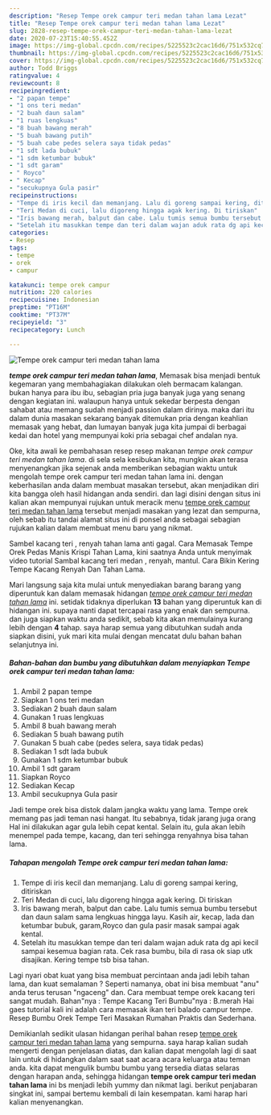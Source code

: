 ```yaml
---
description: "Resep Tempe orek campur teri medan tahan lama Lezat"
title: "Resep Tempe orek campur teri medan tahan lama Lezat"
slug: 2828-resep-tempe-orek-campur-teri-medan-tahan-lama-lezat
date: 2020-07-23T15:40:55.452Z
image: https://img-global.cpcdn.com/recipes/5225523c2cac16d6/751x532cq70/tempe-orek-campur-teri-medan-tahan-lama-foto-resep-utama.jpg
thumbnail: https://img-global.cpcdn.com/recipes/5225523c2cac16d6/751x532cq70/tempe-orek-campur-teri-medan-tahan-lama-foto-resep-utama.jpg
cover: https://img-global.cpcdn.com/recipes/5225523c2cac16d6/751x532cq70/tempe-orek-campur-teri-medan-tahan-lama-foto-resep-utama.jpg
author: Todd Briggs
ratingvalue: 4
reviewcount: 8
recipeingredient:
- "2 papan tempe"
- "1 ons teri medan"
- "2 buah daun salam"
- "1 ruas lengkuas"
- "8 buah bawang merah"
- "5 buah bawang putih"
- "5 buah cabe pedes selera saya tidak pedas"
- "1 sdt lada bubuk"
- "1 sdm ketumbar bubuk"
- "1 sdt garam"
- " Royco"
- " Kecap"
- "secukupnya Gula pasir"
recipeinstructions:
- "Tempe di iris kecil dan memanjang. Lalu di goreng sampai kering, ditiriskan"
- "Teri Medan di cuci, lalu digoreng hingga agak kering. Di tiriskan"
- "Iris bawang merah, balput dan cabe. Lalu tumis semua bumbu tersebut dan daun salam sama lengkuas hingga layu. Kasih air, kecap, lada dan ketumbar bubuk, garam,Royco dan gula pasir masak sampai agak kental."
- "Setelah itu masukkan tempe dan teri dalam wajan aduk rata dg api kecil sampai kesemua bagian rata. Cek rasa bumbu, bila di rasa ok siap utk disajikan. Kering tempe tsb bisa tahan."
categories:
- Resep
tags:
- tempe
- orek
- campur

katakunci: tempe orek campur 
nutrition: 220 calories
recipecuisine: Indonesian
preptime: "PT16M"
cooktime: "PT37M"
recipeyield: "3"
recipecategory: Lunch

---
```



![Tempe orek campur teri medan tahan lama](https://img-global.cpcdn.com/recipes/5225523c2cac16d6/751x532cq70/tempe-orek-campur-teri-medan-tahan-lama-foto-resep-utama.jpg)

<b><i>tempe orek campur teri medan tahan lama</i></b>, Memasak bisa menjadi bentuk kegemaran yang membahagiakan dilakukan oleh bermacam kalangan. bukan hanya para ibu ibu, sebagian pria juga banyak juga yang senang dengan kegiatan ini. walaupun hanya untuk sekedar berpesta dengan sahabat atau memang sudah menjadi passion dalam dirinya. maka dari itu dalam dunia masakan sekarang banyak ditemukan pria dengan keahlian memasak yang hebat, dan lumayan banyak juga kita jumpai di berbagai kedai dan hotel yang mempunyai koki pria sebagai chef andalan nya.

Oke, kita awali ke pembahasan resep resep makanan <i>tempe orek campur teri medan tahan lama</i>. di sela sela kesibukan kita, mungkin akan terasa menyenangkan jika sejenak anda memberikan sebagian waktu untuk mengolah tempe orek campur teri medan tahan lama ini. dengan keberhasilan anda dalam membuat masakan tersebut, akan menjadikan diri kita bangga oleh hasil hidangan anda sendiri. dan lagi disini dengan situs ini kalian akan mempunyai rujukan untuk meracik menu <u>tempe orek campur teri medan tahan lama</u> tersebut menjadi masakan yang lezat dan sempurna, oleh sebab itu tandai alamat situs ini di ponsel anda sebagai sebagian rujukan kalian dalam membuat menu baru yang nikmat.

Sambel kacang teri , renyah tahan lama anti gagal. Cara Memasak Tempe Orek Pedas Manis Krispi Tahan Lama, kini saatnya Anda untuk menyimak video tutorial Sambal kacang teri medan , renyah, mantul. Cara Bikin Kering Tempe Kacang Renyah Dan Tahan Lama.


Mari langsung saja kita mulai untuk menyediakan barang barang yang diperuntuk kan dalam memasak hidangan <u><i>tempe orek campur teri medan tahan lama</i></u> ini. setidak tidaknya diperlukan <b>13</b> bahan yang diperuntuk kan di hidangan ini. supaya nanti dapat tercapai rasa yang enak dan sempurna. dan juga siapkan waktu anda sedikit, sebab kita akan memulainya kurang lebih dengan <b>4</b> tahap. saya harap semua yang dibutuhkan sudah anda siapkan disini, yuk mari kita mulai dengan mencatat dulu bahan bahan selanjutnya ini.

<!--inarticleads1-->

##### Bahan-bahan dan bumbu yang dibutuhkan dalam menyiapkan Tempe orek campur teri medan tahan lama:

1. Ambil 2 papan tempe
1. Siapkan 1 ons teri medan
1. Sediakan 2 buah daun salam
1. Gunakan 1 ruas lengkuas
1. Ambil 8 buah bawang merah
1. Sediakan 5 buah bawang putih
1. Gunakan 5 buah cabe (pedes selera, saya tidak pedas)
1. Sediakan 1 sdt lada bubuk
1. Gunakan 1 sdm ketumbar bubuk
1. Ambil 1 sdt garam
1. Siapkan  Royco
1. Sediakan  Kecap
1. Ambil secukupnya Gula pasir


Jadi tempe orek bisa distok dalam jangka waktu yang lama. Tempe orek memang pas jadi teman nasi hangat. Itu sebabnya, tidak jarang juga orang Hal ini dilakukan agar gula lebih cepat kental. Selain itu, gula akan lebih menempel pada tempe, kacang, dan teri sehingga renyahnya bisa tahan lama. 

<!--inarticleads2-->

##### Tahapan mengolah Tempe orek campur teri medan tahan lama:

1. Tempe di iris kecil dan memanjang. Lalu di goreng sampai kering, ditiriskan
1. Teri Medan di cuci, lalu digoreng hingga agak kering. Di tiriskan
1. Iris bawang merah, balput dan cabe. Lalu tumis semua bumbu tersebut dan daun salam sama lengkuas hingga layu. Kasih air, kecap, lada dan ketumbar bubuk, garam,Royco dan gula pasir masak sampai agak kental.
1. Setelah itu masukkan tempe dan teri dalam wajan aduk rata dg api kecil sampai kesemua bagian rata. Cek rasa bumbu, bila di rasa ok siap utk disajikan. Kering tempe tsb bisa tahan.


Lagi nyari obat kuat yang bisa membuat percintaan anda jadi lebih tahan lama, dan kuat semalaman ? Seperti namanya, obat ini bisa membuat &#34;anu&#34; anda terus terusan &#34;ngaceng&#34; dan. Cara membuat tempe orek kacang teri sangat mudah. Bahan&#34;nya : Tempe Kacang Teri Bumbu&#34;nya : B.merah Hai gaes tutorial kali ini adalah cara memasak ikan teri balado campur tempe. Resep Bumbu Orek Tempe Teri Masakan Rumahan Praktis dan Sederhana. 

Demikianlah sedikit ulasan hidangan perihal bahan resep <u>tempe orek campur teri medan tahan lama</u> yang sempurna. saya harap kalian sudah mengerti dengan penjelasan diatas, dan kalian dapat mengolah lagi di saat lain untuk di hidangkan dalam saat saat acara acara keluarga atau teman anda. kita dapat mengulik bumbu bumbu yang tersedia diatas selaras dengan harapan anda, sehingga hidangan <b>tempe orek campur teri medan tahan lama</b> ini bs menjadi lebih yummy dan nikmat lagi. berikut penjabaran singkat ini, sampai bertemu kembali di lain kesempatan. kami harap hari kalian menyenangkan.
